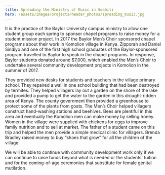 ```yaml
---
title: Spreading the Ministry of Music in Swahili
hero: /assets/images/projects/header_photos/spreading_music.jpg
---
```


It is the practice of the Baylor University campus ministry to allow one student group each spring to sponsor chapel programs to raise money for a student mission project. In 2017 the Baylor Men’s Choir sponsored chapel programs about their work in Komolion village in Kenya. Zipporah and Daniel Sindiyo and one of the first high school graduates of the Baylor-sponsored program travelled to Baylor to speak in the chapel programs. In response, Baylor students donated around $7,000, which enabled the Men’s Choir to undertake several community development projects in Komolion in the summer of 2017.

They provided new desks for students and teachers in the village primary school. They repaired a wall in one school building that had been destroyed by termites. They helped villagers lay out a garden on the shore of the lake and provided a pump to get the water to the garden in this drought-ridden area of Kenya. The county government then provided a greenhouse to protect some of the plants from goats. The Men’s Choir helped villagers construct hand-washing stations and beehives. Bees are plentiful in this area and eventually the Komolion men can make money by selling honey. Women in the village were supplied with chickens for eggs to improve family nutrition and to sell at market. The father of a student came on this trip and helped the men provide a simple medical clinic for villagers. Brenda Bradley raised money to buy “shoes that grow” for all the children of the village.

We will be able to continue with community development work only if we can continue to raise funds beyond what is needed
 or the students’ tuition and for the coming-of-age ceremonies that substitute for female genital mutilation.
